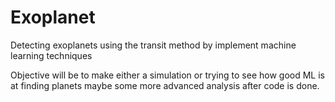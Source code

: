 # Exoplanet
Detecting exoplanets using the transit method by implement machine learning techniques

Objective will be to make either a simulation or trying to see how good ML is at finding planets maybe some more advanced analysis after code is done.
